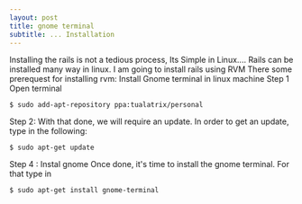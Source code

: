 ```yaml
---
layout: post
title: gnome terminal
subtitle: ... Installation
---
```


Installing the rails is not a tedious process, Its Simple in Linux.... Rails can be installed many way in linux.
I am going to install rails using RVM
There some prerequest for installing rvm:
Install Gnome terminal in linux machine
Step 1 Open terminal
```  
$ sudo add-apt-repository ppa:tualatrix/personal
```

Step 2: With that done, we will require an update. In order to get an update, type in the following:
```
$ sudo apt-get update
```

Step 4 : Instal gnome
Once done, it's time to install the gnome terminal. For that type in
```
$ sudo apt-get install gnome-terminal
```
